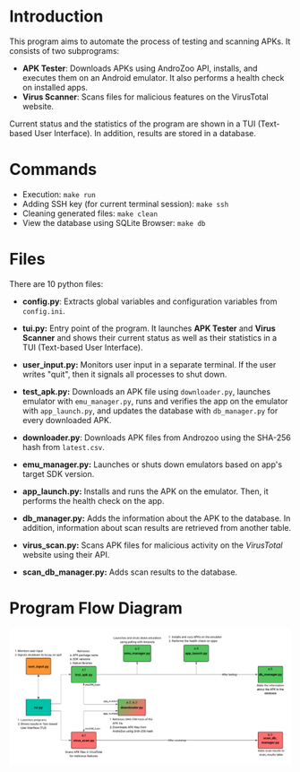 # Introduction
This program aims to automate the process of testing and scanning APKs. It consists of two subprograms:
- **APK Tester**: Downloads APKs using AndroZoo API, installs, and executes them on an Android emulator. It also performs a health check on installed apps.
- **Virus Scanner**: Scans files for malicious features on the VirusTotal website.

Current status and the statistics of the program are shown in a TUI (Text-based User Interface). In addition, results are stored in a database.

# Commands
- Execution: `make run`
- Adding SSH key (for current terminal session): `make ssh`
- Cleaning generated files: `make clean`
- View the database using SQLite Browser: `make db`

# Files
There are 10 python files:
- **config.py**: Extracts global variables and configuration variables from `config.ini`.

- **tui.py:** Entry point of the program. It launches **APK Tester** and **Virus Scanner** and shows their current status as well as their statistics in a TUI (Text-based User Interface).

- **user_input.py:** Monitors user input in a separate terminal. If the user writes "quit", then it signals all processes to shut down.

- **test_apk.py:** Downloads an APK file using `downloader.py`, launches emulator with `emu_manager.py`, runs and verifies the app on the emulator with `app_launch.py`, and updates the database with `db_manager.py` for every downloaded APK.
- **downloader.py**: Downloads APK files from Androzoo using the SHA-256 hash from `latest.csv`.
- **emu_manager.py:** Launches or shuts down emulators based on app's target SDK version.
- **app_launch.py:** Installs and runs the APK on the emulator. Then, it performs the health check on the app.
- **db_manager.py:** Adds the information about the APK to the database. In addition, information about scan results are retrieved from another table.

- **virus_scan.py:** Scans APK files for malicious activity on the *VirusTotal* website using their API.
- **scan_db_manager.py:** Adds scan results to the database.


# Program Flow Diagram
![Program Flow Diagram](./diagram.png)